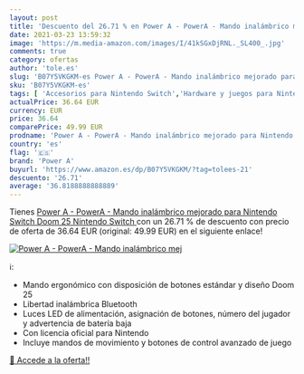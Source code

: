 ```yaml
---
layout: post
title: 'Descuento del 26.71 % en Power A - PowerA - Mando inalámbrico mej'
date: 2021-03-23 13:59:32
image: 'https://m.media-amazon.com/images/I/41kSGxDjRNL._SL400_.jpg'
comments: true
category: ofertas
author: 'tole.es'
slug: 'B07Y5VKGKM-es Power A - PowerA - Mando inalámbrico mejorado para...'
sku: 'B07Y5VKGKM-es'
tags: [ 'Accesorios para Nintendo Switch','Hardware y juegos para Nintendo Switch','Mandos para Nintendo Switch','Videojuegos','nintendo','power a', ]
actualPrice: 36.64 EUR
currency: EUR
price: 36.64
comparePrice: 49.99 EUR
prodname: 'Power A - PowerA - Mando inalámbrico mejorado para Nintendo Switch Doom 25  Nintendo Switch '
country: 'es'
flag: '🇪🇸'
brand: 'Power A'
buyurl: 'https://www.amazon.es/dp/B07Y5VKGKM/?tag=tolees-21'
descuento: '26.71'
average: '36.8188888888889'
---
```


Tienes [Power A - PowerA - Mando inalámbrico mejorado para Nintendo Switch Doom 25  Nintendo Switch ](https://www.amazon.es/dp/B07Y5VKGKM/?tag=tolees-21) con un 26.71 % de descuento con precio de oferta de 36.64 EUR (original: 49.99 EUR) en el siguiente enlace!

[![Power A - PowerA - Mando inalámbrico mej](https://m.media-amazon.com/images/I/41kSGxDjRNL._SL400_.jpg)](https://www.amazon.es/dp/B07Y5VKGKM/?tag=tolees-21)

ℹ️:

- Mando ergonómico con disposición de botones estándar y diseño Doom 25
- Libertad inalámbrica Bluetooth
- Luces LED de alimentación, asignación de botones, número del jugador y advertencia de batería baja
- Con licencia oficial para Nintendo
- Incluye mandos de movimiento y botones de control avanzado de juego

[🛒 Accede a la oferta!!](https://www.amazon.es/dp/B07Y5VKGKM/?tag=tolees-21)
